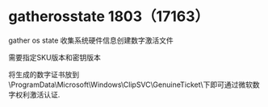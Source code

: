 # gatherosstate 1803（17163）

gather os state 收集系统硬件信息创建数字激活文件

需要指定SKU版本和密钥版本

将生成的数字证书放到 \ProgramData\Microsoft\Windows\ClipSVC\GenuineTicket\下即可通过微软数字权利激活认证.
